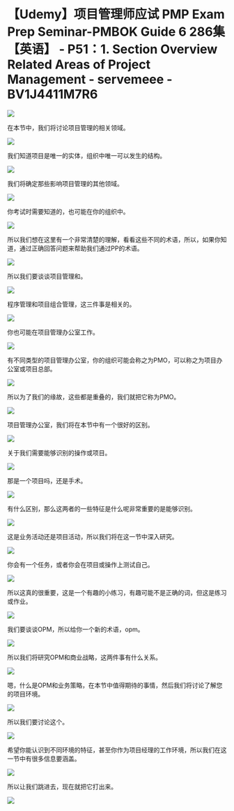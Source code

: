 # 【Udemy】项目管理师应试 PMP Exam Prep Seminar-PMBOK Guide 6  286集【英语】 - P51：1. Section Overview Related Areas of Project Management - servemeee - BV1J4411M7R6

![](img/1198be9a2939f4f2c8f981793a4c41c7_0.png)

在本节中，我们将讨论项目管理的相关领域。

![](img/1198be9a2939f4f2c8f981793a4c41c7_2.png)

我们知道项目是唯一的实体，组织中唯一可以发生的结构。

![](img/1198be9a2939f4f2c8f981793a4c41c7_4.png)

我们将确定那些影响项目管理的其他领域。

![](img/1198be9a2939f4f2c8f981793a4c41c7_6.png)

你考试时需要知道的，也可能在你的组织中。

![](img/1198be9a2939f4f2c8f981793a4c41c7_8.png)

所以我们想在这里有一个非常清楚的理解，看看这些不同的术语，所以，如果你知道，通过正确回答问题来帮助我们通过PP的术语。



![](img/1198be9a2939f4f2c8f981793a4c41c7_10.png)

所以我们要谈谈项目管理和。

![](img/1198be9a2939f4f2c8f981793a4c41c7_12.png)

程序管理和项目组合管理，这三件事是相关的。

![](img/1198be9a2939f4f2c8f981793a4c41c7_14.png)

你也可能在项目管理办公室工作。

![](img/1198be9a2939f4f2c8f981793a4c41c7_16.png)

有不同类型的项目管理办公室，你的组织可能会称之为PMO，可以称之为项目办公室或项目总部。

![](img/1198be9a2939f4f2c8f981793a4c41c7_18.png)

所以为了我们的缘故，这些都是重叠的，我们就把它称为PMO。

![](img/1198be9a2939f4f2c8f981793a4c41c7_20.png)

项目管理办公室，我们将在本节中有一个很好的区别。

![](img/1198be9a2939f4f2c8f981793a4c41c7_22.png)

关于我们需要能够识别的操作或项目。

![](img/1198be9a2939f4f2c8f981793a4c41c7_24.png)

那是一个项目吗，还是手术。

![](img/1198be9a2939f4f2c8f981793a4c41c7_26.png)

有什么区别，那么这两者的一些特征是什么呢非常重要的是能够识别。

![](img/1198be9a2939f4f2c8f981793a4c41c7_28.png)

这是业务活动还是项目活动，所以我们将在这一节中深入研究。

![](img/1198be9a2939f4f2c8f981793a4c41c7_30.png)

你会有一个任务，或者你会在项目或操作上测试自己。

![](img/1198be9a2939f4f2c8f981793a4c41c7_32.png)

所以这真的很重要，这是一个有趣的小练习，有趣可能不是正确的词，但这是练习或作业。

![](img/1198be9a2939f4f2c8f981793a4c41c7_34.png)

我们要谈谈OPM，所以给你一个新的术语，opm。

![](img/1198be9a2939f4f2c8f981793a4c41c7_36.png)

所以我们将研究OPM和商业战略，这两件事有什么关系。

![](img/1198be9a2939f4f2c8f981793a4c41c7_38.png)

嗯，什么是OPM和业务策略，在本节中值得期待的事情，然后我们将讨论了解您的项目环境。

![](img/1198be9a2939f4f2c8f981793a4c41c7_40.png)

所以我们要讨论这个。

![](img/1198be9a2939f4f2c8f981793a4c41c7_42.png)

希望你能认识到不同环境的特征，甚至你作为项目经理的工作环境，所以我们在这一节中有很多信息要涵盖。

![](img/1198be9a2939f4f2c8f981793a4c41c7_44.png)

所以让我们跳进去，现在就把它打出来。

![](img/1198be9a2939f4f2c8f981793a4c41c7_46.png)
